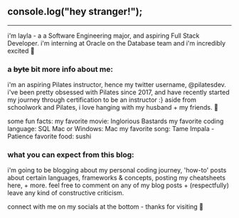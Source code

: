 
## console.log("hey stranger!"); 
___
i'm layla - a a Software Engineering major, and aspiring Full Stack Developer. i'm interning at Oracle on the Database team and i'm incredibly excited 🥳

### a ~~byte~~ bit more info about me:
i'm an aspiring Pilates instructor, hence my twitter username, @pilatesdev. i've been pretty obsessed with Pilates since 2017, and have recently started my journey through certification to be an instructor :} aside from schoolwork and Pilates, i love hanging with my husband + my friends. 🧡 

some fun facts:
my favorite movie: Inglorious Bastards
my favorite coding language: SQL
Mac or Windows: Mac
my favorite song: Tame Impala - Patience
favorite food: sushi

### what you can expect from this blog:

i'm going to be blogging about my personal coding journey, 'how-to' posts about certain languages, frameworks & concepts, posting my cheatsheets here, + more. feel free to comment on any of my blog posts + (respectfully) leave any kind of constructive criticism. 

connect with me on my socials at the bottom - thanks for visiting 🧡
